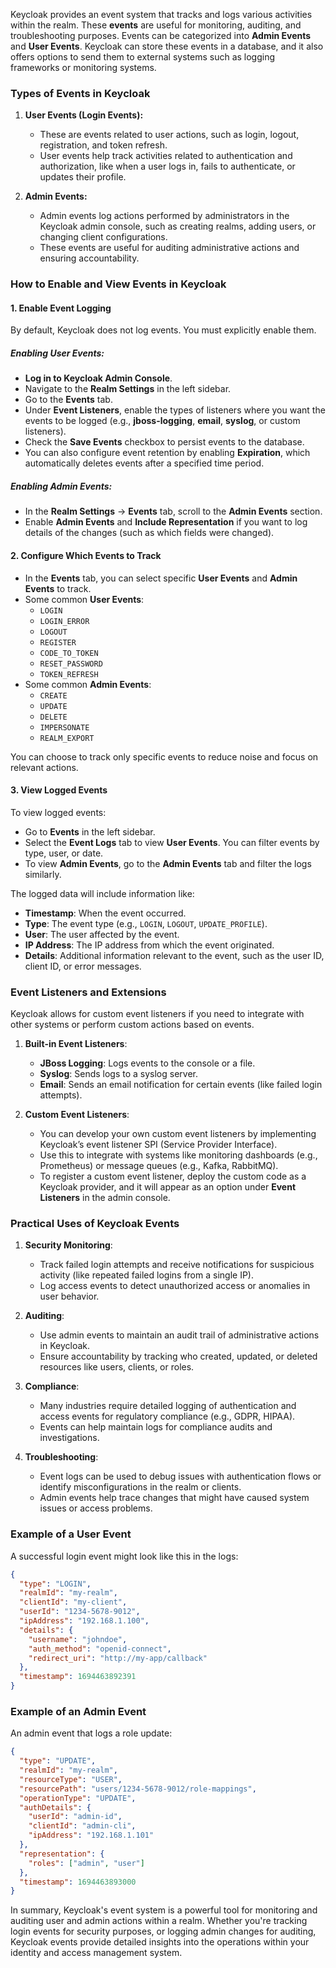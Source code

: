 Keycloak provides an event system that tracks and logs various activities within the realm. These **events** are useful for monitoring, auditing, and troubleshooting purposes. Events can be categorized into **Admin Events** and **User Events**. Keycloak can store these events in a database, and it also offers options to send them to external systems such as logging frameworks or monitoring systems.

### Types of Events in Keycloak

1. **User Events (Login Events):**
    - These are events related to user actions, such as login, logout, registration, and token refresh.
    - User events help track activities related to authentication and authorization, like when a user logs in, fails to authenticate, or updates their profile.

2. **Admin Events:**
    - Admin events log actions performed by administrators in the Keycloak admin console, such as creating realms, adding users, or changing client configurations.
    - These events are useful for auditing administrative actions and ensuring accountability.

### How to Enable and View Events in Keycloak

#### 1. **Enable Event Logging**

By default, Keycloak does not log events. You must explicitly enable them.

##### **Enabling User Events:**

- **Log in to Keycloak Admin Console**.
- Navigate to the **Realm Settings** in the left sidebar.
- Go to the **Events** tab.
- Under **Event Listeners**, enable the types of listeners where you want the events to be logged (e.g., **jboss-logging**, **email**, **syslog**, or custom listeners).
- Check the **Save Events** checkbox to persist events to the database.
- You can also configure event retention by enabling **Expiration**, which automatically deletes events after a specified time period.

##### **Enabling Admin Events:**

- In the **Realm Settings** → **Events** tab, scroll to the **Admin Events** section.
- Enable **Admin Events** and **Include Representation** if you want to log details of the changes (such as which fields were changed).

#### 2. **Configure Which Events to Track**

- In the **Events** tab, you can select specific **User Events** and **Admin Events** to track.
- Some common **User Events**:
    - `LOGIN`
    - `LOGIN_ERROR`
    - `LOGOUT`
    - `REGISTER`
    - `CODE_TO_TOKEN`
    - `RESET_PASSWORD`
    - `TOKEN_REFRESH`
- Some common **Admin Events**:
    - `CREATE`
    - `UPDATE`
    - `DELETE`
    - `IMPERSONATE`
    - `REALM_EXPORT`

You can choose to track only specific events to reduce noise and focus on relevant actions.

#### 3. **View Logged Events**

To view logged events:

- Go to **Events** in the left sidebar.
- Select the **Event Logs** tab to view **User Events**. You can filter events by type, user, or date.
- To view **Admin Events**, go to the **Admin Events** tab and filter the logs similarly.

The logged data will include information like:
- **Timestamp**: When the event occurred.
- **Type**: The event type (e.g., `LOGIN`, `LOGOUT`, `UPDATE_PROFILE`).
- **User**: The user affected by the event.
- **IP Address**: The IP address from which the event originated.
- **Details**: Additional information relevant to the event, such as the user ID, client ID, or error messages.

### Event Listeners and Extensions

Keycloak allows for custom event listeners if you need to integrate with other systems or perform custom actions based on events.

1. **Built-in Event Listeners**:
    - **JBoss Logging**: Logs events to the console or a file.
    - **Syslog**: Sends logs to a syslog server.
    - **Email**: Sends an email notification for certain events (like failed login attempts).

2. **Custom Event Listeners**:
    - You can develop your own custom event listeners by implementing Keycloak’s event listener SPI (Service Provider Interface).
    - Use this to integrate with systems like monitoring dashboards (e.g., Prometheus) or message queues (e.g., Kafka, RabbitMQ).
    - To register a custom event listener, deploy the custom code as a Keycloak provider, and it will appear as an option under **Event Listeners** in the admin console.

### Practical Uses of Keycloak Events

1. **Security Monitoring**:
    - Track failed login attempts and receive notifications for suspicious activity (like repeated failed logins from a single IP).
    - Log access events to detect unauthorized access or anomalies in user behavior.

2. **Auditing**:
    - Use admin events to maintain an audit trail of administrative actions in Keycloak.
    - Ensure accountability by tracking who created, updated, or deleted resources like users, clients, or roles.

3. **Compliance**:
    - Many industries require detailed logging of authentication and access events for regulatory compliance (e.g., GDPR, HIPAA).
    - Events can help maintain logs for compliance audits and investigations.

4. **Troubleshooting**:
    - Event logs can be used to debug issues with authentication flows or identify misconfigurations in the realm or clients.
    - Admin events help trace changes that might have caused system issues or access problems.

### Example of a User Event

A successful login event might look like this in the logs:

```json
{
  "type": "LOGIN",
  "realmId": "my-realm",
  "clientId": "my-client",
  "userId": "1234-5678-9012",
  "ipAddress": "192.168.1.100",
  "details": {
    "username": "johndoe",
    "auth_method": "openid-connect",
    "redirect_uri": "http://my-app/callback"
  },
  "timestamp": 1694463892391
}
```

### Example of an Admin Event

An admin event that logs a role update:

```json
{
  "type": "UPDATE",
  "realmId": "my-realm",
  "resourceType": "USER",
  "resourcePath": "users/1234-5678-9012/role-mappings",
  "operationType": "UPDATE",
  "authDetails": {
    "userId": "admin-id",
    "clientId": "admin-cli",
    "ipAddress": "192.168.1.101"
  },
  "representation": {
    "roles": ["admin", "user"]
  },
  "timestamp": 1694463893000
}
```

In summary, Keycloak's event system is a powerful tool for monitoring and auditing user and admin actions within a realm. Whether you're tracking login events for security purposes, or logging admin changes for auditing, Keycloak events provide detailed insights into the operations within your identity and access management system.